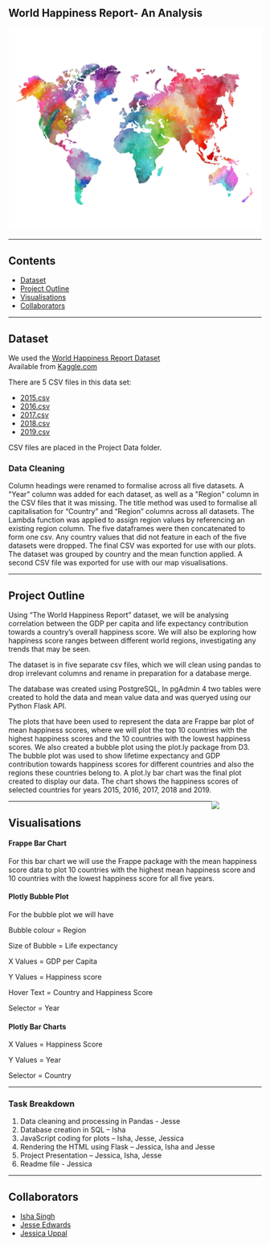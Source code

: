 ﻿## World Happiness Report- An Analysis 


![Title Image](Images/repository_image.png)

--------------------------------------------------------------------------------------------------------------------------------------------------------------------------

## Contents

* [Dataset](#dataset-header)
* [Project Outline](#project-header)
* [Visualisations](#visualisation-header)
* [Collaborators](#team-header)

--------------------------------------------------------------------------------------------------------------------------------------------------------------------------

## <a id="dataset-header"></a>Dataset

We used the [World Happiness Report Dataset](https://www.kaggle.com/unsdsn/world-happiness)\
Available from [Kaggle.com](https://www.kaggle.com)

There are 5 CSV files in this data set: 

* [2015.csv](https://www.kaggle.com/unsdsn/world-happiness?select=2015.csv)
* [2016.csv](https://www.kaggle.com/unsdsn/world-happiness?select=2016.csv)
* [2017.csv](https://www.kaggle.com/unsdsn/world-happiness?select=2017.csv)
* [2018.csv](https://www.kaggle.com/unsdsn/world-happiness?select=2018.csv)
* [2019.csv](https://www.kaggle.com/unsdsn/world-happiness?select=2019.csv)

CSV files are placed in the Project Data folder.

### Data Cleaning
Column headings were renamed to formalise across all five datasets.
A "Year" column was added for each dataset, as well as a "Region" column in the CSV files that it was missing.
The title method was used to formalise all capitalisation for “Country” and “Region” columns across all datasets.
The Lambda function was applied to assign region values by referencing an existing region column.
The five dataframes were then concatenated to form one csv.
Any country values that did not feature in each of the five datasets were dropped.
The final CSV was exported for use with our plots. The dataset was grouped by country and the mean function applied. 
A second CSV file was exported for use with our map visualisations.

--------------------------------------------------------------------------------------------------------------------------------------------------------------------------


## <a id="project-header"></a>Project Outline

Using “The World Happiness Report” dataset, we will be analysing correlation between the GDP per capita and life expectancy contribution towards a country’s overall happiness score. We will also be exploring how happiness score ranges between different world regions, investigating any trends that may be seen. 

The dataset is in five separate csv files, which we will clean using pandas to drop irrelevant columns and rename in preparation for a database merge.
  
The database was created using PostgreSQL, In pgAdmin 4 two tables were created to hold the data and mean value data and was queryed using our Python Flask API.

The plots that have been used to represent the data are Frappe bar plot of mean happiness scores, where we will plot the top 10 countries with the highest happiness scores and the 10 countries with the lowest happiness scores. We also created a bubble plot using the plot.ly package from D3. The bubble plot was used to show lifetime expectancy and GDP contribution towards happiness scores for different countries and also the regions these countries belong to. A plot.ly bar chart was the final plot created to display our data. The chart shows the happiness scores of selected countries for years 2015, 2016, 2017, 2018 and 2019. 


[<img src="https://wiki.postgresql.org/images/a/a4/PostgreSQL_logo.3colors.svg" align="right"  width="100">](https://www.postgresql.org/)


--------------------------------------------------------------------------------------------------------------------------------------------------------------------------

## <a id="visualisation-header"></a>Visualisations

#### Frappe Bar Chart

For this bar chart we will use the Frappe package with the mean happiness score data to plot 10 countries with the highest mean happiness score and 10 countries with the lowest happiness score for all five years.

#### Plotly Bubble Plot
For the bubble plot we will have

Bubble colour = Region

Size of Bubble = Life expectancy

X Values = GDP per Capita

Y Values = Happiness score

Hover Text = Country and Happiness Score

Selector = Year

#### Plotly Bar Charts

X Values = Happiness Score

Y Values = Year

Selector = Country

----------------------------------------------------------------------------------------------------------------------------

### Task Breakdown

1. Data cleaning and processing in Pandas - Jesse
2. Database creation in SQL – Isha
3. JavaScript coding for plots – Isha, Jesse, Jessica 
4. Rendering the HTML using Flask – Jessica, Isha and Jesse 
5. Project Presentation – Jessica, Isha, Jesse
6. Readme file - Jessica

----------------------------------------------------------------------------------------------------------------------------

## <a id="team-header"></a>Collaborators

* [Isha Singh](https://github.com/isha167)
* [Jesse Edwards](https://github.com/Squonk713)
* [Jessica Uppal](https://github.com/JessicaUppal)


